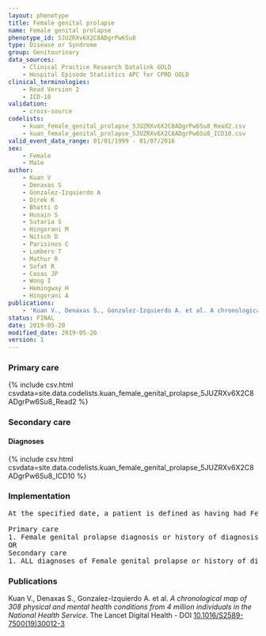 ```yaml
---
layout: phenotype
title: Female genital prolapse
name: Female genital prolapse
phenotype_id: 5JUZRXv6X2C8ADgrPw6Su8 
type: Disease or Syndrome
group: Genitourinary
data_sources: 
    - Clinical Practice Research Datalink GOLD
    - Hospital Episode Statistics APC for CPRD GOLD
clinical_terminologies: 
    - Read Version 2
    - ICD-10
validation: 
    - cross-source
codelists: 
    - kuan_female_genital_prolapse_5JUZRXv6X2C8ADgrPw6Su8_Read2.csv
    - kuan_female_genital_prolapse_5JUZRXv6X2C8ADgrPw6Su8_ICD10.csv
valid_event_data_range: 01/01/1999 - 01/07/2016
sex: 
    - Female
    - Male
author: 
    - Kuan V
    - Denaxas S
    - Gonzalez-Izquierdo A
    - Direk K
    - Bhatti O
    - Husain S
    - Sutaria S
    - Hingorani M
    - Nitsch D
    - Parisinos C
    - Lumbers T
    - Mathur R
    - Sofat R
    - Casas JP
    - Wong I
    - Hemingway H
    - Hingorani A
publications: 
    - 'Kuan V., Denaxas S., Gonzalez-Izquierdo A. et al. A chronological map of 308 physical and mental health conditions from 4 million individuals in the National Health Service. The Lancet Digital Health - DOI: 10.1016/S2589-7500(19)30012-3' 
status: FINAL
date: 2019-05-20
modified_date: 2019-05-20
version: 1
---
```

### Primary care 
{% include csv.html csvdata=site.data.codelists.kuan_female_genital_prolapse_5JUZRXv6X2C8ADgrPw6Su8_Read2 %}
### Secondary care 
#### Diagnoses 
{% include csv.html csvdata=site.data.codelists.kuan_female_genital_prolapse_5JUZRXv6X2C8ADgrPw6Su8_ICD10 %}
### Implementation 
<pre>At the specified date, a patient is defined as having had Female genital prolapse IF they meet the criteria for any of the following on or before the specified date. The earliest date on which the individual meets any of the following criteria on or before the specified date is defined as the first event date:

Primary care
1. Female genital prolapse diagnosis or history of diagnosis or procedure during a consultation 
OR
Secondary care
1. ALL diagnoses of Female genital prolapse or history of diagnosis during a hospitalization</pre> 
 
### Publications 
Kuan V., Denaxas S., Gonzalez-Izquierdo A. et al. _A chronological map of 308 physical and mental health conditions from 4 million individuals in the National Health Service_. The Lancet Digital Health - DOI <a href='https://www.thelancet.com/journals/landig/article/PIIS2589-7500(19)30012-3/fulltext'>10.1016/S2589-7500(19)30012-3</a>